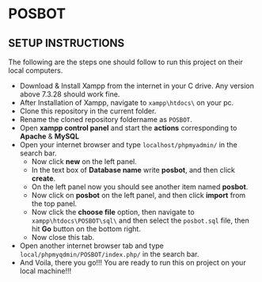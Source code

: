 # POSBOT

## SETUP INSTRUCTIONS
The following are the steps one should follow to run this project on their local computers.

* Download & Install Xampp from the internet in your C drive. Any version above 7.3.28 should work fine.
* After Installation of Xampp, navigate to  ``` xampp\htdocs\ ``` on your pc.
* Clone this repository in the current folder.
* Rename the cloned repository foldername as ``` POSBOT ```.
* Open **xampp control panel** and start the **actions** corresponding to **Apache** & **MySQL**
* Open your internet browser and type ```localhost/phpmyadmin/``` in the search bar.
  * Now click **new** on the left panel.
  * In the text box of **Database name** write **posbot**, and then click **create**.
  * On the left panel now you should see another item named **posbot**. 
  * Now click on **posbot** on the left panel, and then click **import** from the top panel.
  * Now click the **choose file** option, then navigate to ```xampp\htdocs\POSBOT\sql\``` and then select the ```posbot.sql``` file, then hit **Go** button on the bottom right.
  * Now close this tab.
* Open another internet browser tab and type ```local/phpmyqdmin/POSBOT/index.php/``` in the search bar.
* And Voila, there you go!!! You are ready to run this on project on your local machine!!!
